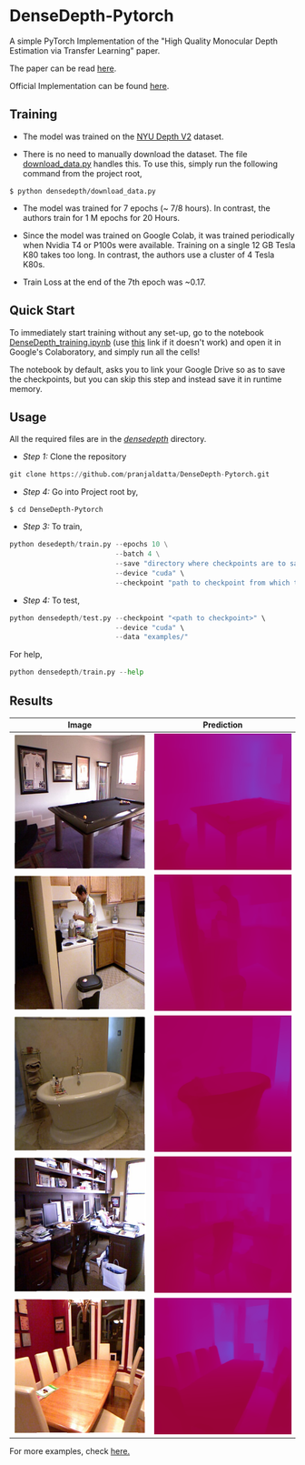 # DenseDepth-Pytorch

A simple PyTorch Implementation of  the "High Quality Monocular Depth Estimation via Transfer Learning" paper.

The paper can be read [here](https://arxiv.org/abs/1812.11941).

Official Implementation can be found [here](https://github.com/ialhashim/DenseDepth).

## Training

* The model was trained on the [NYU Depth V2](https://cs.nyu.edu/~silberman/datasets/nyu_depth_v2.html) dataset.

* There is no need to manually download the dataset. The file [download_data.py](https://github.com/pranjaldatta/DenseDepth-Pytorch/blob/master/densedepth/download_data.py) handles this. To use this, simply run the following command from the project root,

```shell
$ python densedepth/download_data.py
```

* The model was trained for 7 epochs (~ 7/8 hours). In contrast, the authors train for 1 M epochs for 20 Hours.

* Since the model was trained on Google Colab, it was trained periodically when Nvidia T4 or P100s were available. Training on a single 12 GB Tesla K80 takes too long. In contrast, the authors use a cluster of 4 Tesla K80s.

* Train Loss at the end of the 7th epoch was  ~0.17.

## Quick Start  

To immediately start training without any set-up, go to the notebook [DenseDepth_training.ipynb](https://github.com/pranjaldatta/DenseDepth-Pytorch/blob/master/DenseDepth_training.ipynb) (use [this](https://nbviewer.jupyter.org/github/pranjaldatta/DenseDepth-Pytorch/blob/master/DenseDepth_training.ipynb) link if it doesn't work) and open it in Google's Colaboratory, and simply run all the cells!

The notebook by default, asks you to link your Google Drive so as to save the checkpoints, but you can skip this step and instead save it in runtime memory.

## Usage

All the required files are in the *[densedepth](https://github.com/pranjaldatta/DenseDepth-Pytorch/tree/master/densedepth)* directory.

* *Step 1:* Clone the repository

```python
git clone https://github.com/pranjaldatta/DenseDepth-Pytorch.git
```

* *Step 4:* Go into Project root by,

```shell
$ cd DenseDepth-Pytorch
```

* *Step 3:*  To train,

```python
python desedepth/train.py --epochs 10 \
                          --batch 4 \
                          --save "directory where checkpoints are to saved" \
                          --device "cuda" \
                          --checkpoint "path to checkpoint from which to resume training"
```

* *Step 4:* To test,

```python
python densedepth/test.py --checkpoint "<path to checkpoint>" \
                          --device "cuda" \
                          --data "examples/"
```

For help,

```python
python densedepth/train.py --help
```

## Results

| Image | Prediction |
------|-----------|
| <img src="examples/raw/626_image.png" height=240 width=320></img>|<img src="examples/626_image_result.png" height=240 width=320>|
| <img src="examples/raw/470_image.png" height=240 width=320></img>|<img src="examples/470_image_result.png" height=240 width=320>|
| <img src="examples/raw/11_image.png" height=240 width=320></img>|<img src="examples/11_image_result.png" height=240 width=320>|
| <img src="examples/raw/358_image.png" height=240 width=320></img>|<img src="examples/358_image_result.png" height=240 width=320>|
| <img src="examples/raw/312_image.png" height=240 width=320></img>|<img src="examples/312_image_result.png" height=240 width=320>|

For more examples, check [here.](https://github.com/pranjaldatta/DenseDepth-Pytorch/tree/master/examples)
